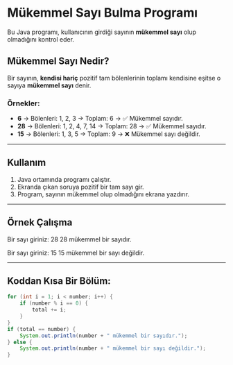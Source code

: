 # Mükemmel Sayı Bulma Programı

Bu Java programı, kullanıcının girdiği sayının **mükemmel sayı** olup olmadığını kontrol eder.

## Mükemmel Sayı Nedir?

Bir sayının, **kendisi hariç** pozitif tam bölenlerinin toplamı kendisine eşitse o sayıya **mükemmel sayı** denir.

### Örnekler:
- **6** → Bölenleri: 1, 2, 3 → Toplam: 6 → ✅ Mükemmel sayıdır.  
- **28** → Bölenleri: 1, 2, 4, 7, 14 → Toplam: 28 → ✅ Mükemmel sayıdır.  
- **15** → Bölenleri: 1, 3, 5 → Toplam: 9 → ❌ Mükemmel sayı değildir.

---

## Kullanım

1. Java ortamında programı çalıştır.
2. Ekranda çıkan soruya pozitif bir tam sayı gir.
3. Program, sayının mükemmel olup olmadığını ekrana yazdırır.

---

## Örnek Çalışma

Bir sayı giriniz: 28
28 mükemmel bir sayıdır.

Bir sayı giriniz: 15
15 mükemmel bir sayı değildir.



---

## Koddan Kısa Bir Bölüm:
```java
for (int i = 1; i < number; i++) {
    if (number % i == 0) {
        total += i;
    }
}
if (total == number) {
    System.out.println(number + " mükemmel bir sayıdır.");
} else {
    System.out.println(number + " mükemmel bir sayı değildir.");
}
